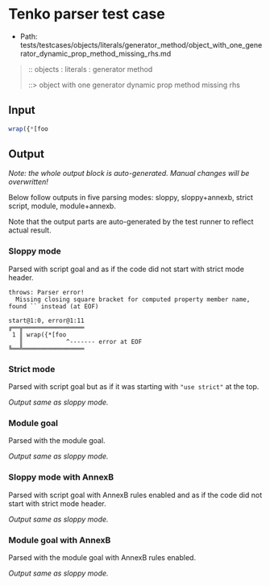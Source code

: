 # Tenko parser test case

- Path: tests/testcases/objects/literals/generator_method/object_with_one_generator_dynamic_prop_method_missing_rhs.md

> :: objects : literals : generator method
>
> ::> object with one generator dynamic prop method missing rhs

## Input

`````js
wrap({*[foo
`````

## Output

_Note: the whole output block is auto-generated. Manual changes will be overwritten!_

Below follow outputs in five parsing modes: sloppy, sloppy+annexb, strict script, module, module+annexb.

Note that the output parts are auto-generated by the test runner to reflect actual result.

### Sloppy mode

Parsed with script goal and as if the code did not start with strict mode header.

`````
throws: Parser error!
  Missing closing square bracket for computed property member name, found `` instead (at EOF)

start@1:0, error@1:11
╔══╦═════════════════
 1 ║ wrap({*[foo
   ║            ^------- error at EOF
╚══╩═════════════════

`````

### Strict mode

Parsed with script goal but as if it was starting with `"use strict"` at the top.

_Output same as sloppy mode._

### Module goal

Parsed with the module goal.

_Output same as sloppy mode._

### Sloppy mode with AnnexB

Parsed with script goal with AnnexB rules enabled and as if the code did not start with strict mode header.

_Output same as sloppy mode._

### Module goal with AnnexB

Parsed with the module goal with AnnexB rules enabled.

_Output same as sloppy mode._
